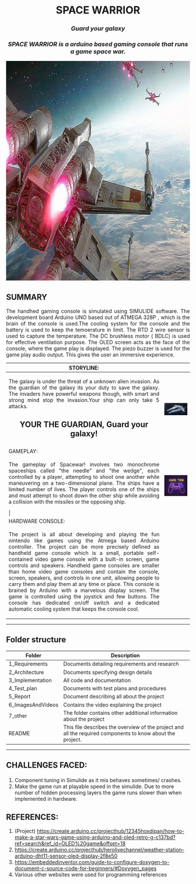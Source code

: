 <h1 align="center"> SPACE WARRIOR </h1>
<i><h3 align = "center"> Guard your galaxy </h3></i>
<i><h3 align = "center"> SPACE WARRIOR is a arduino based gaming console that runs a game space war.  </h3></i>

<p align="center">
  <img width="1080 "height="600 " src="https://github.com/Y-133/M2-EmbSys/blob/a2454516c7c7140fc056e7bcaf77e192b621d79b/PROJECT/IMAGES/space%20battle.jpg" alt="FM_pic">
</p>


## SUMMARY ##
<p align="justify">
 The handhed gaming console is simulated using SIMULIDE software. The development board Arduino UNO based out of ATMEGA 328P , which is the brain of the console is used.The cooling system for the console and the battery is used to keep the temoerature in limit. The RTD 2 wire sensor is used to capture the temperature. The DC brushless motor ( BDLC) is used for effective ventilation purpose. The OLED screen acts as the face of the console, where the game play is displayed. The piezo buzzer is used for the game play audio output. This gives the user an immersive experience.  </p>
 
 
| STORYLINE:                                                                                                                                                                                                                                                                                                                                                                                                                                                                                                                                                                                                                                                                                                                                                                                |                                                                                                                              |
|-------------------------------------------------------------------------------------------------------------------------------------------------------------------------------------------------------------------------------------------------------------------------------------------------------------------------------------------------------------------------------------------------------------------------------------------------------------------------------------------------------------------------------------------------------------------------------------------------------------------------------------------------------------------------------------------------------------------------------------------------------------------------------------------|------------------------------------------------------------------------------------------------------------------------------|
| <p align="justify"> The galaxy is under the threat of a unknown alien invasion. As the guardian of the galaxy its your duty to save the galaxy. The invaders have powerful weapons though, with smart and strong mind stop the invasion.Your ship can only take 5 attacks. <br> <h2><p align="center">YOUR THE GUARDIAN, Guard your galaxy!</p> </h2> </p>                                                                                                                                                                                                                                                                                                                                                                                                                                | ![space_ship](https://github.com/Y-133/M2-EmbSys/blob/2be834b032cb1a5981618580a8b2758b9c52a80b/PROJECT/IMAGES/spaceship.jpg) |
| GAMEPLAY:                                                                                                                                                                                                                                                                                                                                                                                                                                                                                                                                                                                                                                                                                                                                                                                 |                                                                                                                              |
| <p align="justify"> The gameplay of Spacewar! involves two monochrome spaceships called "the needle" and "the wedge", each controlled by a player, attempting to shoot one another while maneuvering on a two-dimensional plane. The ships have a limited number of lives. The player controls one of the ships and must attempt to shoot down the other ship while avoiding a collision with the missiles or the opposing ship. </p> \|                                                                                                                                                                                                                                                                                                                                                  | ![space](https://github.com/Y-133/M2-EmbSys/blob/f0a2d1aeb76e196935ca394dfff496fe00ef81a9/PROJECT/IMAGES/GAME%20TIME.jpg)    |
| HARDWARE CONSOLE:                                                                                                                                                                                                                                                                                                                                                                                                                                                                                                                                                                                                                                                                                                                                                                         |                                                                                                                             
| <p align="justify"> The project is all about developing and playing the fun nintendo like games using the Atmega based Arduino controller. The project can be more precisely defined as handheld game console which is a small, portable self-contained video game console with a built-in screen, game controls and speakers. Handheld game consoles are smaller than home video game consoles and contain the console, screen, speakers, and controls in one unit, allowing people to carry them and play them at any time or place.  This console is brained by Arduino with a marvelous display screen. The game is controlled using the joystick and few buttons. The console has  dedicated on/off switch and a dedicated automatic cooling system that keeps the console cool.</p> |                                                                                                                              |                                                                                                                     
 
 
 
---------------------------------------------------------------------------
## Folder structure ##
| Folder | Description|
| --- | --- |
| 1_Requirements | Documents detailing requirements and research |
| 2_Architecture | Documents specifying design details |
| 3_Implementation | All code and documentation |
| 4_Test_plan | Documents with test plans and procedures |
| 5_Report | Document describing all about the project |
| 6_ImagesAndVideos | Contains the video explaining the project |
| 7_other | The folder contains other additional information about the project |
| README| This file describes the overview of the project and all the required components to know about the project.

----------------------------------------------------------------------------
## CHALLENGES FACED: ##
####
1. Component tuning in Simulide as it mis behaves sometimes/ crashes.
2. Make the game run at playable speed in the simulide. Due to more number of hidden processing layers the game runs slower than when implemented in hardware.
####

## REFERENCES:
1. (Project) https://create.arduino.cc/projecthub/12345hoxdipan/how-to-make-a-star-wars-game-using-arduino-and-oled-retro-g-c137bd?ref=search&ref_id=OLED%20game&offset=18
2. https://create.arduino.cc/projecthub/herolivechannel/weather-station-arduino-dht11-sensor-oled-display-2f8e50
3. https://embeddedinventor.com/guide-to-configure-doxygen-to-document-c-source-code-for-beginners/#Doxygen_pages
5. Various other websites were used for programmiing references

